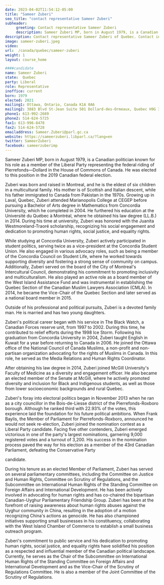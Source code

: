 ```yaml
---
date: 2023-04-02T11:54:12-05:00
title: "Sameer Zuberi"
seo_title: "contact representative Sameer Zuberi"
subheader:
     greeting: Contact representative Sameer Zuberi
     description: Sameer Zuberi MP, born in August 1979, is a Canadian politician known for his role as a member of the Liberal Party representing the federal riding of Pierrefonds—Dollard in the House of Commons of Canada.
description: Contact representative Sameer Zuberi of Quebec. Contact information for Sameer Zuberi includes email address, phone number, and mailing address.
image: sameer-zuberi.jpeg
video:
url:  /canada/quebec/sameer-zuberi
weight: 1
layout: course_home

####candidate
name: Sameer Zuberi
state:	Quebec
party: Liberal
role: Representative
inoffice: current
born: 1979
elected: 2021
mailing1: Ottawa, Ontario, Canada K1A 0A6
mailing2: 3883 Blvd St-Jean Suite 501 Dollard-des-Ormeaux, Quebec H9G 3B9
phone1: 613-992-2689
phone2: 514-624-5725
fax1: 613-996-8478
fax2: 514-624-5728
emailaddress: Sameer.Zuberi@parl.gc.ca
website: https://sameerzuberi.libparl.ca/?lang=en
twitter: SameerZuberi
facebook: sameerzuberimp
---
```


Sameer Zuberi MP, born in August 1979, is a Canadian politician known for his role as a member of the Liberal Party representing the federal riding of Pierrefonds—Dollard in the House of Commons of Canada. He was elected to this position in the 2019 Canadian federal election.

Zuberi was born and raised in Montreal, and he is the eldest of six children in a multicultural family. His mother is of Scottish and Italian descent, while his father immigrated to Canada from Pakistan in the 1970s. Growing up in Laval, Quebec, Zuberi attended Marianopolis College at CEGEP before pursuing a Bachelor of Arts degree in Mathematics from Concordia University, which he completed in 2004. He furthered his education at the Université du Québec à Montréal, where he obtained his law degree (LL.B.) in 2014. During his time at university, Zuberi was honored with the Juanita Westmoreland-Traoré scholarship, recognizing his social engagement and dedication to promoting human rights, social justice, and equality rights.

While studying at Concordia University, Zuberi actively participated in student politics, serving twice as a vice-president at the Concordia Student Union. He also engaged in various advocacy roles, such as being a member of the Concordia Council on Student Life, where he worked towards supporting diversity and fostering a strong sense of community on campus. Additionally, Zuberi served on the board of the City of Montreal's Intercultural Council, demonstrating his commitment to promoting inclusivity and multiculturalism. He also played an active role as a board member of the West Island Assistance Fund and was instrumental in establishing the Quebec Section of the Canadian Muslim Lawyers Association (CMLA). In 2014, he became the Vice-Chair of the Quebec Section and later served as a national board member in 2015.

Outside of his professional and political pursuits, Zuberi is a devoted family man. He is married and has two young daughters.

Zuberi's political career began with his service in The Black Watch, a Canadian Forces reserve unit, from 1997 to 2002. During this time, he contributed to relief efforts during the 1998 Ice Storm. Following his graduation from Concordia University in 2004, Zuberi taught English in Kuwait for a year before returning to Canada in 2006. He joined the Ottawa office of the National Council of Canada Muslims, a non-profit and non-partisan organization advocating for the rights of Muslims in Canada. In this role, he served as the Media Relations and Human Rights Coordinator.

After obtaining his law degree in 2014, Zuberi joined McGill University's Faculty of Medicine as a diversity and engagement officer. He also became an elected member of the Senate at McGill, where he actively promoted diversity and inclusion for Black and Indigenous students, as well as those from lower socioeconomic backgrounds and rural Quebec.

Zuberi's foray into electoral politics began in November 2013 when he ran as a city councillor in the Bois-de-Liesse district of the Pierrefonds-Roxboro borough. Although he ranked third with 22.93% of the votes, this experience laid the foundation for his future political ambitions. When Frank Baylis, the Member of Parliament for Pierrefonds-Roxboro, announced he would not seek re-election, Zuberi joined the nomination contest as a Liberal Party candidate. Facing five other contenders, Zuberi emerged victorious in one of the party's largest nominations, garnering 9,000 registered votes and a turnout of 3,200. His success in the nomination process paved the way for his election as a member of the 43rd Canadian Parliament, defeating the Conservative Party

 candidate.

During his tenure as an elected Member of Parliament, Zuberi has served on several parliamentary committees, including the Committee on Justice and Human Rights, Committee on Scrutiny of Regulations, and the Subcommittee on International Human Rights of the Standing Committee on Foreign Affairs and International Development. He has been actively involved in advocating for human rights and has co-chaired the bipartisan Canadian-Uyghur Parliamentary Friendship Group. Zuberi has been at the forefront of raising awareness about human rights abuses against the Uyghur community in China, resulting in the adoption of a motion recognizing China's actions as genocide. He has also championed initiatives supporting small businesses in his constituency, collaborating with the West Island Chamber of Commerce to establish a small business outreach program.

Zuberi's commitment to public service and his dedication to promoting human rights, social justice, and equality rights have solidified his position as a respected and influential member of the Canadian political landscape. Currently, he serves as the Chair of the Subcommittee on International Human Rights of the Standing Committee on Foreign Affairs and International Development and as the Vice-Chair of the Scrutiny of Regulations Committee. He is also a member of the Joint Committee of the Scrutiny of Regulations.
